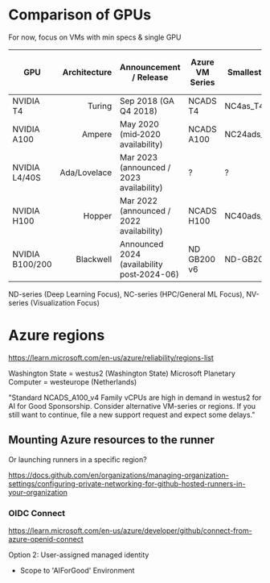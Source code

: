 # Comparison of GPUs

For now, focus on VMs with min specs & single GPU

| GPU | Architecture | Announcement / Release | Azure VM Series | Smallest VM SKU | vCPU | RAM (GB) | Cost per hour (USD) |
|---|---:|---|---|---|---|---|---|
| NVIDIA T4 | Turing | Sep 2018 (GA Q4 2018) | NCADS T4  | NC4as_T4_v3 | 4 | 28 | 0.53 |
| NVIDIA A100 | Ampere | May 2020 (mid‑2020 availability) | NCADS A100 | NC24ads_A100_v4 | 24 | 225 | 3.67 |
| NVIDIA L4/40S | Ada/Lovelace | Mar 2023 (announced / 2023 availability) |  ? | ? | ? | ? | ? |
| NVIDIA H100 | Hopper | Mar 2022 (announced / 2022 availability) | NCADS H100 | NC40ads_H100_v5 | 40 | 320 | 6.98 |
| NVIDIA B100/200 | Blackwell | Announced 2024 (availability post‑2024-06) | ND GB200 v6| ND-GB200-v6 | ? | ? | ? |

ND-series (Deep Learning Focus), NC-series (HPC/General ML Focus), NV-series (Visualization Focus)

# Azure regions

https://learn.microsoft.com/en-us/azure/reliability/regions-list

Washington State = westus2 (Washington State)
Microsoft Planetary Computer = westeurope (Netherlands)


"Standard NCADS_A100_v4 Family vCPUs are high in demand in westus2 for AI for Good Sponsorship. Consider alternative VM-series or regions. If you still want to continue, file a new support request and expect some delays."

## Mounting Azure resources to the runner

Or launching runners in a specific region?

https://docs.github.com/en/organizations/managing-organization-settings/configuring-private-networking-for-github-hosted-runners-in-your-organization


### OIDC Connect

https://learn.microsoft.com/en-us/azure/developer/github/connect-from-azure-openid-connect

Option 2: User-assigned managed identity

* Scope to 'AIForGood' Environment
